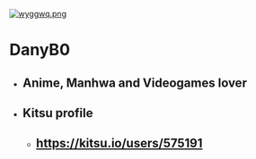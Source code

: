 [![wyggwq.png](https://i.postimg.cc/Vk5g8pHZ/wyggwq.png)](https://postimg.cc/nXbBKRxq)

# DanyB0
* ## Anime, Manhwa and Videogames lover
* ## Kitsu profile
  * ## https://kitsu.io/users/575191

